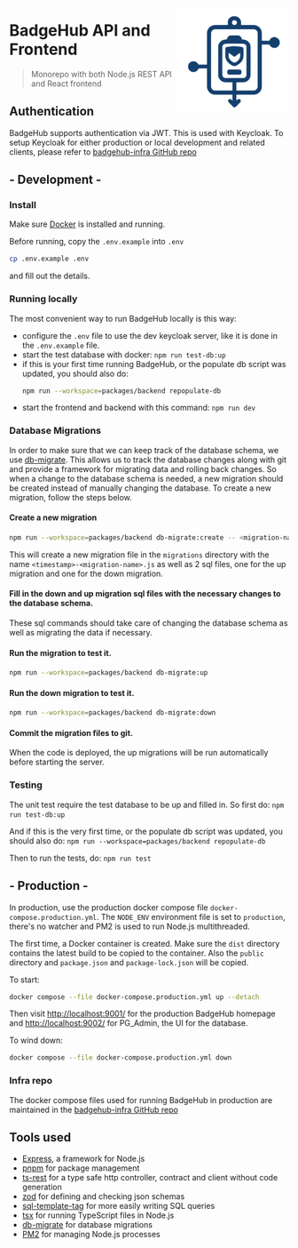 
[<img src="assets/badgehub-logo.svg" align="right" alt="BadgeHub logo" width="200">](#readme) 
# BadgeHub API and Frontend

> Monorepo with both Node.js REST API and React frontend
## Authentication
BadgeHub supports authentication via JWT. This is used with Keycloak. To setup Keycloak for either production or local development and related clients, please refer to [badgehub-infra GitHub repo](https://github.com/BadgeHubCrew/badgehub-infra/tree/main/docs)

## - Development -
### Install

Make sure [Docker](https://www.docker.com/get-started/) is installed and running.

Before running, copy the `.env.example` into `.env`

```bash
cp .env.example .env
```

and fill out the details.

### Running locally
The most convenient way to run BadgeHub locally is this way:
- configure the `.env` file to use the dev keycloak server, like it is done in the `.env.example` file.
- start the test database with docker: `npm run test-db:up`
- if this is your first time running BadgeHub, or the populate db script was updated, you should also do:
  ```bash
  npm run --workspace=packages/backend repopulate-db
  ```
- start the frontend and backend with this command: `npm run dev`

### Database Migrations

In order to make sure that we can keep track of the database schema, we use [db-migrate](https://db-migrate.readthedocs.io/en/latest/).
This allows us to track the database changes along with git and provide a framework for migrating data and rolling back changes.
So when a change to the database schema is needed, a new migration should be created instead of manually changing the database.
To create a new migration, follow the steps below.

#### Create a new migration

```bash
npm run --workspace=packages/backend db-migrate:create -- <migration-name>
```

This will create a new migration file in the `migrations` directory with the name `<timestamp>-<migration-name>.js` as well as 2 sql files, one for the up migration and one for the down migration.

#### Fill in the down and up migration sql files with the necessary changes to the database schema.

These sql commands should take care of changing the database schema as well as migrating the data if necessary.

#### Run the migration to test it.

```bash
npm run --workspace=packages/backend db-migrate:up
```

#### Run the down migration to test it.

```bash
npm run --workspace=packages/backend db-migrate:down
```

#### Commit the migration files to git.

When the code is deployed, the up migrations will be run automatically before starting the server.

### Testing
The unit test require the test database to be up and filled in.
So first do:
`npm run test-db:up`

And if this is the very first time, or the populate db script was updated, you should also do:
`npm run --workspace=packages/backend repopulate-db`

Then to run the tests, do:
`npm run test`
 
## - Production -

In production, use the production docker compose file `docker-compose.production.yml`.
The `NODE_ENV` environment file is set to `production`, there's no watcher and
PM2 is used to run Node.js multithreaded.

The first time, a Docker container is created. Make sure the `dist` directory
contains the latest build to be copied to the container.
Also the `public` directory and `package.json` and `package-lock.json` will
be copied.

To start:

```bash
docker compose --file docker-compose.production.yml up --detach
```

Then visit [http://localhost:9001/](http://localhost:9001/) for the production BadgeHub homepage
and [http://localhost:9002/](http://localhost:9002/) for PG_Admin, the UI for the database.

To wind down:

```bash
docker compose --file docker-compose.production.yml down
```
### Infra repo
The docker compose files used for running BadgeHub in production are maintained in the [badgehub-infra GitHub repo](https://github.com/badgehubcrew/badgehub-infra)


## Tools used

- [Express](https://expressjs.com/), a framework for Node.js
- [pnpm](https://pnpm.io/) for package management
- [ts-rest](https://ts-rest.com/) for a type safe http controller, contract and client without code generation
- [zod](https://github.com/colinhacks/zod) for defining and checking json schemas
- [sql-template-tag](https://github.com/blakeembrey/sql-template-tag) for more easily writing SQL queries
- [tsx](https://tsx.is/) for running TypeScript files in Node.js
- [db-migrate](https://db-migrate.readthedocs.io/en/latest/) for database migrations
- [PM2](https://pm2.keymetrics.io/) for managing Node.js processes

